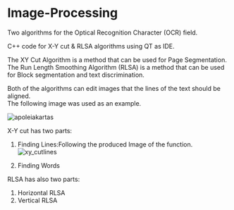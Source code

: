 # Image-Processing
Two algorithms for the Optical Recognition Character (OCR) field.

C++ code for X-Y cut &amp; RLSA  algorithms using QT  as IDE.
 
The XY Cut Algorithm is a method that can be used for Page Segmentation.
The Run Length Smoothing Algorithm (RLSA) is a method that can be used for Block segmentation and text discrimination.

Both of the algorithms can edit images that the lines of the text should be aligned.  
The following image was used  as an example.

![apoleiakartas](https://user-images.githubusercontent.com/32977750/31853166-ebfc99ba-b68c-11e7-805e-6966ed641141.JPG)

X-Y cut has two parts:
1) Finding Lines:Following the produced Image of the function.
![xy_cutlines](https://user-images.githubusercontent.com/32977750/31853312-1d498756-b68f-11e7-88dd-0d791ac8921a.JPG)

2) Finding Words

RLSA has also two parts:
1) Horizontal RLSA
2) Vertical RLSA
